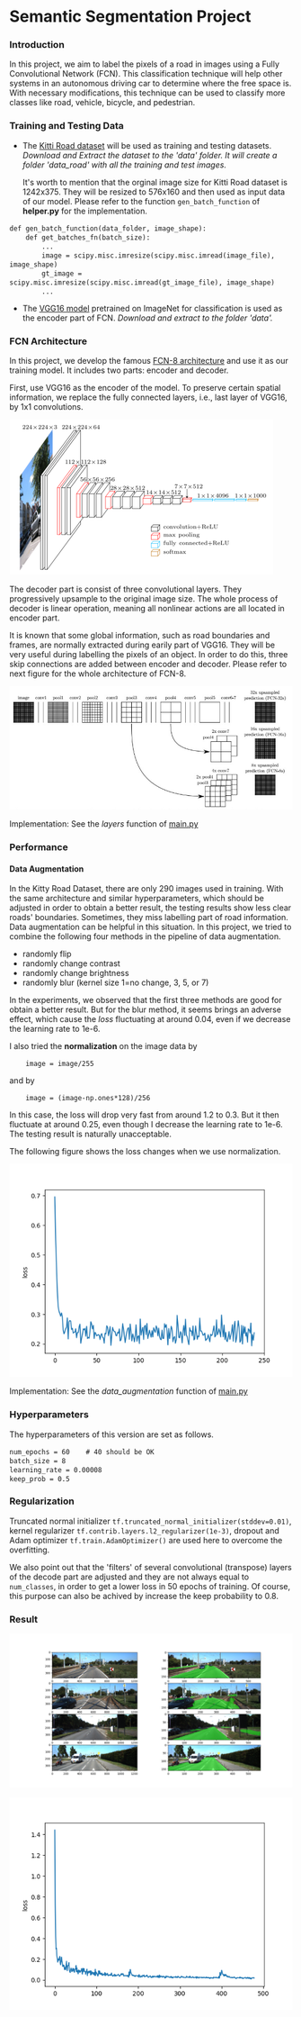 # Semantic Segmentation Project

### Introduction

In this project, we aim to label the pixels of a road in images using a Fully Convolutional Network (FCN). This classification technique will help other systems in an autonomous driving car to determine where the free space is. With necessary modifications, this technique can be used to classify more classes like road, vehicle, bicycle, and pedestrian.

### Training and Testing Data

* The [Kitti Road dataset](http://kitti.is.tue.mpg.de/kitti/data_road.zip) will be used as training and testing datasets. *Download and Extract the dataset to the 'data' folder. It will create a folder 'data_road' with all the training and test images.*

   It's worth to mention that the orginal image size for Kitti Road dataset is 1242x375. They will be resized to 576x160 and then used as input data of our model. Please refer to the function `gen_batch_function` of **helper.py** for the implementation.

```
def gen_batch_function(data_folder, image_shape):
    def get_batches_fn(batch_size):
        ...
        image = scipy.misc.imresize(scipy.misc.imread(image_file), image_shape)
        gt_image = scipy.misc.imresize(scipy.misc.imread(gt_image_file), image_shape)
        ...
```

* The [VGG16 model](https://s3-us-west-1.amazonaws.com/udacity-selfdrivingcar/vgg.zip) pretrained on ImageNet for classification is used as the encoder part of FCN. *Download and extract to the folder 'data'.*

### FCN Architecture

In this project, we develop the famous [FCN-8 architecture](https://people.eecs.berkeley.edu/~jonlong/long_shelhamer_fcn.pdf) and use it as our training model. It includes two parts: encoder and decoder.

First, use VGG16 as the encoder of the model. To preserve certain spatial information, we replace the fully connected layers, i.e., last layer of VGG16, by 1x1 convolutions. 

![alt text](https://github.com/fangchun007/CarND-Semantic-Segmentation/blob/master/vgg16.png "VGG16")

The decoder part is consist of three convolutional layers. They progressively upsample to the original image size. The whole process of decoder is linear operation, meaning all nonlinear actions are all located in encoder part. 

It is known that some global information, such as road boundaries and frames, are normally extracted during earily part of VGG16. They will be very useful during labelling the pixels of an object. In order to do this, three skip connections are added between encoder and decoder. Please refer to next figure for the whole architecture of FCN-8.

![alt_text](https://github.com/fangchun007/CarND-Semantic-Segmentation/blob/master/FCN8.jpg)

Implementation: See the *layers* function of [main.py](https://github.com/fangchun007/CarND-Semantic-Segmentation/blob/master/main.py)

### Performance

#### Data Augmentation

In the Kitty Road Dataset, there are only 290 images used in training. With the same architecture and similar hyperparameters, which should be adjusted in order to obtain a better result, the testing results show less clear roads' boundaries. Sometimes, they miss labelling part of road information. Data augmentation can be helpful in this situation. In this project, we tried to combine the following four methods in the pipeline of data augmentation.

* randomly flip
* randomly change contrast
* randomly change brightness
* randomly blur (kernel size 1=no change, 3, 5, or 7)

In the experiments, we observed that the first three methods are good for obtain a better result. But for the blur method, it seems brings an adverse effect, which cause the *loss* fluctuating at around 0.04, even if we decrease the learning rate to 1e-6.

I also tried the **normalization** on the image data by 

```
    image = image/255
```
and by 
```
    image = (image-np.ones*128)/256
```

In this case, the loss will drop very fast from around 1.2 to 0.3. But it then fluctuate at around 0.25, even though I decrease the learning rate to 1e-6. The testing result is naturally unacceptable.

The following figure shows the loss changes when we use normalization.

![alt text](https://github.com/fangchun007/CarND-Semantic-Segmentation/blob/master/with_normalization.png)

Implementation: See the *data_augmentation* function of [main.py](https://github.com/fangchun007/CarND-Semantic-Segmentation/blob/master/main.py)

### Hyperparameters

The hyperparameters of this version are set as follows. 

```
num_epochs = 60    # 40 should be OK
batch_size = 8
learning_rate = 0.00008
keep_prob = 0.5
```

### Regularization

Truncated normal initializer `tf.truncated_normal_initializer(stddev=0.01)`, kernel regularizer `tf.contrib.layers.l2_regularizer(1e-3)`, dropout and Adam optimizer `tf.train.AdamOptimizer()` are used here to overcome the overfitting.

We also point out that the 'filters' of several convolutional (transpose) layers of the decode part are adjusted and they are not always equal to `num_classes`, in order to get a lower loss in 50 epochs of training. Of course, this purpose can also be achived by increase the keep probability to 0.8.

### Result

![alt text](https://github.com/fangchun007/CarND-Semantic-Segmentation/blob/master/data_augment_sample.png "data augmentation sample")

![alt text](https://github.com/fangchun007/CarND-Semantic-Segmentation/blob/master/run_v15.png)

